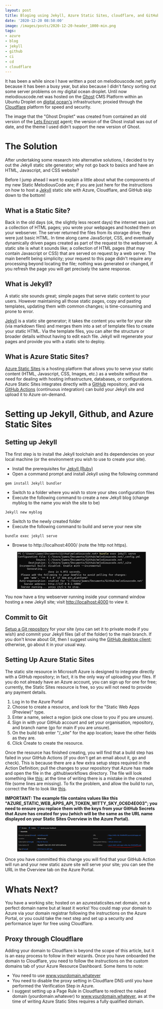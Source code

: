 ```yaml
---
layout: post
title: Bloging using Jekyll, Azure Static Sites, cloudflare, and GitHub!
date: '2020-12-20 08:50:00'
image: /images/posts/2020-12-20-header_1000-min.png
tags:
- azure
- blog
- jekyll
- github
- ci
- cd
- cloudflare
---
```


It has been a while since I have written a post on melodiouscode.net; partly because it has been a busy year, but also because I didn't fancy sorting out some server problems on my digital ocean droplet. Until now melodiouscode.net was hosted on the [Ghost](https://ghost.org) CMS Platform within an Ubuntu Droplet on [digital ocean's](https://m.do.co/c/8879a9740772) infrastructure; proxied through the [Cloudflare](https://cloudflare.com) platform for speed and security.

The image that the "Ghost Droplet" was created from contained an old version of the [Lets Encrypt](https://letsencrypt.org/) agent; the version of the Ghost install was out of date, and the theme I used didn't support the new version of Ghost. 

# The Solution
After undertaking some research into alternative solutions, I decided to try out the Jekyll static site generator; why not go back to basics and have an HTML, Javascript, and CSS website?

Before I jump ahead I want to explain a little about what the components of my new Static MelodiousCode are; if you are just here for the instructions on how to host a [Jekyll](https://jekyllrb.com/) static site with Azure, Cloudflare, and GitHub skip down to the bottom!
<!--more-->
## What is a Static Site?
Back in the old days (ok, the slightly less recent days) the internet was just a collection of HTML pages; you wrote your webpages and hosted them on your webserver. The server returned the files from its storage drive; they were just basic HTML. In time along came JavaScript, CSS, and eventually dynamically driven pages created as part of the request to the webserver. A static site is what it sounds like; a collection of HTML pages (that may contain Javascript or CSS) that are served on request by a web server. The main benefit being simplicity; your request to this page didn't require any processing beyond locating the file; nothing was generated or changed, if you refresh the page you will get precisely the same response.

## What is Jekyll?
A static site sounds great; simple pages that serve static content to your users. However maintaining all those static pages, copy and pasting templates, updating them with common changes; is time-consuming and prone to error.

[Jekyll](https://jekyllrb.com/) is a static site generator; it takes the content you write for your site (via markdown files) and merges them into a set of template files to create your static HTML. Via the template files, you can alter the structure or broader details without having to edit each file. Jekyll will regenerate your pages and provide you with a static site to deploy.

## What is Azure Static Sites?
[Azure Static Sites](https://docs.microsoft.com/en-us/azure/static-web-apps/overview) is a hosting platform that allows you to serve your static content (HTML, Javascript, CSS, Images, etc.) as a website without the need for dealing with hosting infrastructure, databases, or configurations. Azure Static Sites integrates directly with a [GitHub](https://github.com) repository, and via [GitHub Actions](https://docs.github.com/en/free-pro-team@latest/actions/learn-github-actions) (continuous integration) can build your Jekyll site and upload it to Azure on-demand.

# Setting up Jekyll, Github, and Azure Static Sites

## Setting up Jekyll
The first step is to install the Jekyll toolchain and its dependencies on your local machine (or the environment you wish to use to create your site).
* Install the prerequisites for [Jekyll (Ruby)](https://jekyllrb.com/docs/installation/)
* Open a command prompt and install Jekyll using the following command

<!--kg-card-begin: markdown-->
    gem install Jekyll bundler
<!--kg-card-end: markdown-->

* Switch to a folder where you wish to store your sites configuration files
* Execute the following command to create a new Jekyll blog (change myblog to the name you wish the site to be)
 
<!--kg-card-begin: markdown-->
    Jekyll new myblog
<!--kg-card-end: markdown-->

* Switch to the newly created folder
* Execute the following command to build and serve your new site
   
<!--kg-card-begin: markdown-->
    bundle exec jekyll serve
<!--kg-card-end: markdown-->

* Browse to http://localhost:4000/ (note the http not https).

<figure class="kg-card kg-image-card"><img src="/images/content/jekyllbuild.PNG" class="kg-image" alt="The console output from 'bundle exec jekyll serve"></figure>

You now have a tiny webserver running inside your command window hosting a new Jekyll site; visit [http://localhost:4000](http://localhost:4000) to view it.

## Commit to Git
[Setup a Git repository](https://repo.new) for your site (you can set it to private mode if you wish) and commit your Jekyll files (all of the folder) to the main branch. If you don't know about Git, then I suggest using the [GitHub desktop client](https://desktop.github.com/); otherwise, go about it in your usual way.

## Setting Up Azure Static Sites
The static site resource in Microsoft Azure is designed to integrate directly with a GitHub repository; in fact, it is the only way of uploading your files.
If you do not already have an Azure account, you can sign up for one for free; currently, the Static Sites resource is free, so you will not need to provide any payment details.
1. Log in to the Azure Portal
1. Choose to create a resource, and look for the "Static Web Apps (Preview)" type.
1. Enter a name, select a region (pick one close to you if you are unsure).
1. Sign in with your GitHub account and set your organisation, repository, and branch name (go for main if you are unsure).
1. On the build tab enter "/_site" for the app location; leave the other fields as they are.
1. Click Create to create the resource.

Once the resource has finished creating, you will find that a build step has failed in your GitHub Actions (if you don't get an email about it, go and check). This is because there are a few extra setup steps required in the Action Definition; pull the changes to your repository that Azure has made and open the file in the .github\workflows directory. The file will look something like [this](https://github.com/melodiouscode/article-jekyll-and-azure-static-sites/blob/main/1-build-script-initial-copy.yml); at the time of writing there is a mistake in the created file (some lines are missing). To fix the problem, and allow the build to run, correct the file to look like [this](https://github.com/melodiouscode/article-jekyll-and-azure-static-sites/blob/main/2-build-script-fixed.yml).

**IMPORTANT: The example file contains values like this "AZURE_STATIC_WEB_APPS_API_TOKEN_WITTY_SKY_0C6D4E003"; you need to ensure you replace them with the keys from your GitHub Secrets that Azure has created for you (which will be the same as the URL name displayed on your Static Sites Overview in the Azure Portal).**

<figure class="kg-card kg-image-card"><img src="/images/content/jekyll-2.PNG" class="kg-image" alt="The overview screen in Azure"></figure>

Once you have committed this change you will find that your GitHub Action will run and your new static azure site will serve your site; you can see the URL in the Overview tab on the Azure Portal.

# Whats Next?
You have a working site; hosted on an azurestaticsites.net domain, not a perfect domain name but at least it works! You could map your domain to Azure via your domain registrar following the instructions on the Azure Portal, or you could take the next step and set up a security and performance layer for free using Cloudflare.

## Proxy through Cloudflare
Adding your domain to Cloudflare is beyond the scope of this article, but it is an easy process to follow in their wizards.
Once you have onboarded the domain to Cloudflare, you need to follow the instructions on the custom domains tab of your Azure Resource Dashboard. Some items to note:
* You need to use www.yourdomain.whatever
* You need to disable the proxy setting in Cloudflare DNS until you have performed the Verification Step in Azure.
* I suggest setting up a Page Rule in Cloudflare to redirect the naked domain (yourdomain.whatever) to www.yourdomain.whatever, as at the time of writing Azure Static Sites requires a fully qualified domain.
